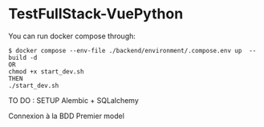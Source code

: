 # TestFullStack-VuePython


You can run docker compose through:
```shell
$ docker compose --env-file ./backend/environment/.compose.env up  --build -d
OR
chmod +x start_dev.sh
THEN
./start_dev.sh
```


TO DO : 
SETUP Alembic + SQLalchemy

Connexion à la BDD
Premier model